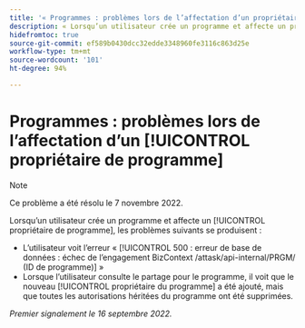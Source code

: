 ```yaml
---
title: '« Programmes : problèmes lors de l’affectation d’un propriétaire de programme »'
description: « Lorsqu’un utilisateur crée un programme et affecte un propriétaire de programme, les problèmes décrits dans cet article se produisent. »
hidefromtoc: true
source-git-commit: ef589b0430dcc32edde3348960fe3116c863d25e
workflow-type: tm+mt
source-wordcount: '101'
ht-degree: 94%

---
```



# Programmes : problèmes lors de l’affectation d’un [!UICONTROL propriétaire de programme]

>[!NOTE]
>
>Ce problème a été résolu le 7 novembre 2022.

Lorsqu’un utilisateur crée un programme et affecte un [!UICONTROL propriétaire de programme], les problèmes suivants se produisent :

* L’utilisateur voit l’erreur « [!UICONTROL 500 : erreur de base de données : échec de l’engagement BizContext /attask/api-internal/PRGM/ (ID de programme)] »
* Lorsque l’utilisateur consulte le partage pour le programme, il voit que le nouveau [!UICONTROL propriétaire du programme] a été ajouté, mais que toutes les autorisations héritées du programme ont été supprimées.

_Premier signalement le 16 septembre 2022._

